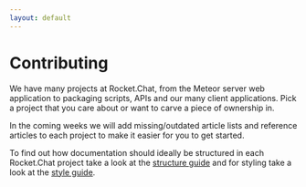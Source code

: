 ```yaml
---
layout: default
---
```


# Contributing

We have many projects at Rocket.Chat, from the Meteor server web application to  packaging scripts, APIs and our many client applications. Pick a project that you care about or want to carve a piece of ownership in.

In the coming weeks we will add missing/outdated article lists and reference articles to each project to make it easier for you to get started.

To find out how documentation should ideally be structured in each Rocket.Chat project take a look at the [structure guide](/guides/structure/) and for styling take a look at the [style guide](/guides/style/).
